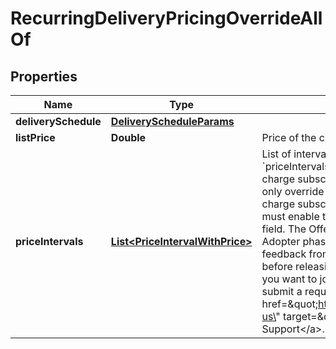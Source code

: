 

# RecurringDeliveryPricingOverrideAllOf


## Properties

| Name | Type | Description | Notes |
|------------ | ------------- | ------------- | -------------|
|**deliverySchedule** | [**DeliveryScheduleParams**](DeliveryScheduleParams.md) |  |  [optional] |
|**listPrice** | **Double** | Price of the charge in each recurring period.  |  [optional] |
|**priceIntervals** | [**List&lt;PriceIntervalWithPrice&gt;**](PriceIntervalWithPrice.md) | List of interval pricing in the charge.  The &#x60;priceIntervals&#x60; field is not supported for a charge subscribed via a RatePlan, you can only override the &#x60;priceIntervals&#x60; field for a charge subscribed via an offer.  **Note**: You must enable the Offers feature to access this field. The Offers feature is in the Early Adopter phase. We are actively soliciting feedback from a small set of early adopters before releasing it as generally available. If you want to join this early adopter program, submit a request at &lt;a href&#x3D;\&quot;https://support.zuora.com/hc/en-us\&quot; target&#x3D;\&quot;_blank\&quot;&gt;Zuora Global Support&lt;/a&gt;.  |  [optional] |



